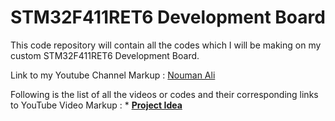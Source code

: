 # STM32F411RET6 Development Board
This code repository will contain all the codes which I will be making on my custom STM32F411RET6 Development Board.

Link to my Youtube Channel Markup :  [Nouman Ali](https://www.youtube.com/c/NoumanAli)

Following is the list of all the videos or codes and their corresponding links to YouTube Video
Markup : * **[Project Idea](https://youtu.be/I_Z9-FQaizw)** 
